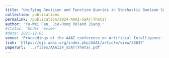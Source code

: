 ```yaml
---
title: "Unifying Decision and Function Queries in Stochastic Boolean Satisfiability"
collection: publications
permalink: /publication/2024-AAAI-SSAT(Theta)
author: 'Yu-Wei Fan, Jie-Hong Roland Jiang.'
#status: 'Under review'
#date: 2021-12-05
venue: 'Proceedings of the AAAI conference on Artificial Intelligence (AAAI), 2024 (To appear)'
link: 'https://ojs.aaai.org/index.php/AAAI/article/view/28637'
paperurl: '../files/AAAI24_SSAT(Theta).pdf'
---
```

